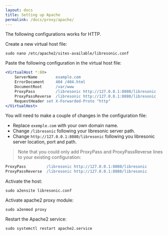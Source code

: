 ```yaml
---
layout: docs
title: Setting up Apache
permalink: /docs/proxy/apache/
---
```

The following configurations works for HTTP.

Create a new virtual host file:

```
sudo nano /etc/apache2/sites-available/libresonic.conf
```

Paste the following configuration in the virtual host file:

```apache
<VirtualHost *:80>
    ServerName        example.com
    ErrorDocument     404 /404.html
    DocumentRoot      /var/www
    ProxyPass         /libresonic http://127.0.0.1:8080/libresonic
    ProxyPassReverse  /libresonic http://127.0.0.1:8080/libresonic
    RequestHeader set X-Forwarded-Proto "http"
</VirtualHost>
```

You will need to make a couple of changes in the configuration file:
- Replace `exemple.com` with your own domain name.
- Change `/libresonic` following your libresonic server path.
- Change `http://127.0.0.1:8080/libresonic` following you libresonic server location, port and path.
> Note that you could only add ProxyPass and ProxyPassReverse lines to your existing configuration:
```apache
ProxyPass         /libresonic http://127.0.0.1:8080/libresonic
ProxyPassReverse  /libresonic http://127.0.0.1:8080/libresonic
```

Activate the host:

```
sudo a2ensite libresonic.conf
```

Activate apache2 proxy module:

```
sudo a2enmod proxy
```

Restart the Apache2 service:

```
sudo systemctl restart apache2.service
```
